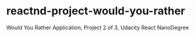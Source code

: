 # reactnd-project-would-you-rather
Would You Rather Application, Project 2 of 3, Udacity React NanoDegree
